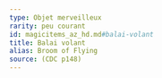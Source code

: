 ```yaml
---
type: Objet merveilleux
rarity: peu courant
id: magicitems_az_hd.md#balai-volant
title: Balai volant
alias: Broom of Flying
source: (CDC p148)
---
```


